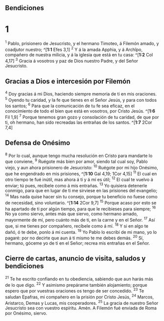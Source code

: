 ## Bendiciones
# 1 
<sup class='bibleverse'>1</sup> Pablo, prisionero de Jesucristo, y el hermano Timoteo, á Filemón amado, y coadjutor nuestro; ^[**1:1** Efes 3,1] <sup class='bibleverse'>2</sup> Y á la amada Apphia, y á Archîpo, compañero de nuestra milicia, y á la iglesia que está en tu casa: ^[**1:2** Col 4,17] <sup class='bibleverse'>3</sup> Gracia á vosotros y paz de Dios nuestro Padre, y del Señor Jesucristo. 
 

## Gracias a Dios e intercesión por Filemón
<sup class='bibleverse'>4</sup> Doy gracias á mi Dios, haciendo siempre memoria de ti en mis oraciones. <sup class='bibleverse'>5</sup> Oyendo tu caridad, y la fe que tienes en el Señor Jesús, y para con todos los santos; <sup class='bibleverse'>6</sup> Para que la comunicación de tu fe sea eficaz, en el conocimiento de todo el bien que está en vosotros, por Cristo Jesús. ^[**1:6** Fil 1,9] <sup class='bibleverse'>7</sup> Porque tenemos gran gozo y consolación de tu caridad, de que por ti, oh hermano, han sido recreadas las entrañas de los santos. ^[**1:7** 2Cor 7,4] 
 

## Defensa de Onésimo
<sup class='bibleverse'>8</sup> Por lo cual, aunque tengo mucha resolución en Cristo para mandarte lo que conviene, <sup class='bibleverse'>9</sup> Ruégote más bien por amor, siendo tal cual soy, Pablo viejo, y aun ahora prisionero de Jesucristo: <sup class='bibleverse'>10</sup> Ruégote por mi hijo Onésimo, que he engendrado en mis prisiones, ^[**1:10** Gal 4,19; 1Cor 4,15] <sup class='bibleverse'>11</sup> El cual en otro tiempo te fué inútil, mas ahora á ti y á mí es útil; <sup class='bibleverse'>12</sup> El cual te vuelvo á enviar; tú pues, recíbele como á mis entrañas. <sup class='bibleverse'>13</sup> Yo quisiera detenerle conmigo, para que en lugar de ti me sirviese en las prisiones del evangelio; <sup class='bibleverse'>14</sup> Mas nada quise hacer sin tu consejo, porque tu beneficio no fuese como de necesidad, sino voluntario. ^[**1:14** 2Cor 9,7] <sup class='bibleverse'>15</sup> Porque acaso por esto se ha apartado de ti por algún tiempo, para que le recibieses para siempre; <sup class='bibleverse'>16</sup> No ya como siervo, antes más que siervo, como hermano amado, mayormente de mí, pero cuánto más de ti, en la carne y en el Señor. <sup class='bibleverse'>17</sup> Así que, si me tienes por compañero, recíbele como á mí. <sup class='bibleverse'>18</sup> Y si en algo te dañó, ó te debe, ponlo á mi cuenta. <sup class='bibleverse'>19</sup> Yo Pablo lo escribí de mi mano, yo lo pagaré: por no decirte que aun á ti mismo te me debes demás. <sup class='bibleverse'>20</sup> Sí, hermano, góceme yo de ti en el Señor; recrea mis entrañas en el Señor. 
 

## Cierre de cartas, anuncio de visita, saludos y bendiciones
<sup class='bibleverse'>21</sup> Te he escrito confiando en tu obediencia, sabiendo que aun harás más de lo que digo. <sup class='bibleverse'>22</sup> Y asimismo prepárame también alojamiento; porque espero que por vuestras oraciones os tengo de ser concedido. <sup class='bibleverse'>23</sup> Te saludan Epafras, mi compañero en la prisión por Cristo Jesús, <sup class='bibleverse'>24</sup> Marcos, Aristarco, Demas y Lucas, mis cooperadores. <sup class='bibleverse'>25</sup> La gracia de nuestro Señor Jesucristo sea con vuestro espíritu. Amén. A Filemón fué enviada de Roma por Onésimo, siervo. 